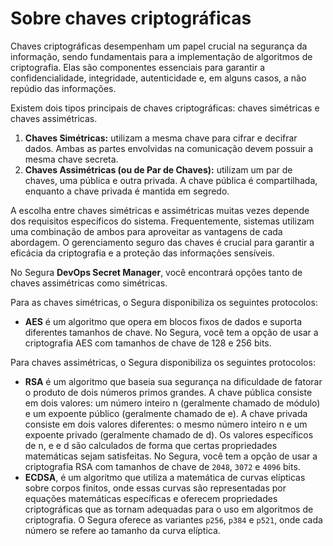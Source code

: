 # Sobre chaves criptográficas

Chaves criptográficas desempenham um papel crucial na segurança da informação, sendo fundamentais para a implementação de algoritmos de criptografia. Elas são componentes essenciais para garantir a confidencialidade, integridade, autenticidade e, em alguns casos, a não repúdio das informações.

Existem dois tipos principais de chaves criptográficas: chaves simétricas e chaves assimétricas.

1. **Chaves Simétricas:** utilizam a mesma chave para cifrar e decifrar dados. Ambas as partes envolvidas na comunicação devem possuir a mesma chave secreta.
2. **Chaves Assimétricas (ou de Par de Chaves):** utilizam um par de chaves, uma pública e outra privada. A chave pública é compartilhada, enquanto a chave privada é mantida em segredo.

A escolha entre chaves simétricas e assimétricas muitas vezes depende dos requisitos específicos do sistema. Frequentemente, sistemas utilizam uma combinação de ambos para aproveitar as vantagens de cada abordagem. O gerenciamento seguro das chaves é crucial para garantir a eficácia da criptografia e a proteção das informações sensíveis.

No Segura **DevOps Secret Manager**, você encontrará opções tanto de chaves assimétricas como simétricas.

Para as chaves simétricas, o Segura disponibiliza os seguintes protocolos:

* **AES** é um algoritmo que opera em blocos fixos de dados e suporta diferentes tamanhos de chave. No Segura, você tem a opção de usar a criptografia AES com tamanhos de chave de 128 e 256 bits.

Para chaves assimétricas, o Segura disponibiliza os seguintes protocolos:

* **RSA** é um algoritmo que baseia sua segurança na dificuldade de fatorar o produto de dois números primos grandes. A chave pública consiste em dois valores: um número inteiro n (geralmente chamado de módulo) e um expoente público (geralmente chamado de e). A chave privada consiste em dois valores diferentes: o mesmo número inteiro n e um expoente privado (geralmente chamado de d). Os valores específicos de n, e e d são calculados de forma que certas propriedades matemáticas sejam satisfeitas. No Segura, você tem a opção de usar a criptografia RSA com tamanhos de chave de `2048`, `3072` e `4096` bits.
* **ECDSA**, é um algoritmo que utiliza a matemática de curvas elípticas sobre corpos finitos, onde essas curvas são representadas por equações matemáticas específicas e oferecem propriedades criptográficas que as tornam adequadas para o uso em algoritmos de criptografia. O Segura oferece as variantes `p256`, `p384` e `p521`, onde cada número se refere ao tamanho da curva elíptica.
